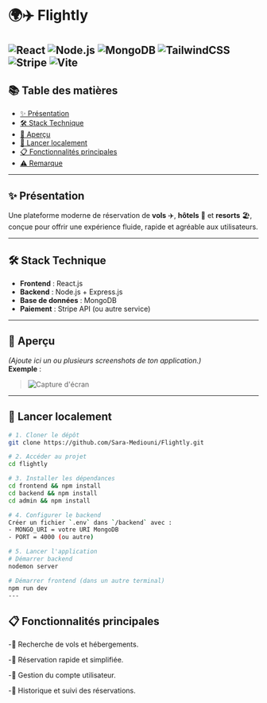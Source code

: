# 🌍✈️ **Flightly**

![React](https://img.shields.io/badge/React-20232A?style=for-the-badge&logo=react&logoColor=61DAFB)
![Node.js](https://img.shields.io/badge/Node.js-339933?style=for-the-badge&logo=nodedotjs&logoColor=white)
![MongoDB](https://img.shields.io/badge/MongoDB-4EA94B?style=for-the-badge&logo=mongodb&logoColor=white)
![TailwindCSS](https://img.shields.io/badge/TailwindCSS-06B6D4?style=for-the-badge&logo=tailwindcss&logoColor=white)
![Stripe](https://img.shields.io/badge/Stripe-635BFF?style=for-the-badge&logo=stripe&logoColor=white)
![Vite](https://img.shields.io/badge/Vite-646CFF?style=for-the-badge&logo=vite&logoColor=white)
---

## 📚 **Table des matières**

- [✨ Présentation](#-présentation)
- [🛠️ Stack Technique](#️-stack-technique)
- [📸 Aperçu](#-aperçu)
- [🚀 Lancer localement](#-lancer-localement)
- [📋 Fonctionnalités principales](#-fonctionnalités-principales)
- [⚠️ Remarque](#️-remarque)


---

## ✨ **Présentation**

Une plateforme moderne de réservation de **vols** ✈️, **hôtels** 🏨 et **resorts** 🏖️, conçue pour offrir une expérience fluide, rapide et agréable aux utilisateurs.

---

## 🛠️ **Stack Technique**

- **Frontend** : React.js
- **Backend** : Node.js + Express.js
- **Base de données** : MongoDB
- **Paiement** : Stripe API (ou autre service)



---

## 📸 **Aperçu**

*(Ajoute ici un ou plusieurs screenshots de ton application.)*  
**Exemple** :
> ![Capture d'écran](lien-vers-image)

---

## 🚀 **Lancer localement**

```bash
# 1. Cloner le dépôt
git clone https://github.com/Sara-Mediouni/Flightly.git

# 2. Accéder au projet
cd flightly

# 3. Installer les dépendances
cd frontend && npm install
cd backend && npm install
cd admin && npm install

# 4. Configurer le backend
Créer un fichier `.env` dans `/backend` avec :
- MONGO_URI = votre URI MongoDB
- PORT = 4000 (ou autre)

# 5. Lancer l'application
# Démarrer backend
nodemon server

# Démarrer frontend (dans un autre terminal)
npm run dev
---
```
 ## 📋 Fonctionnalités principales
-🔎 Recherche de vols et hébergements.

-📅 Réservation rapide et simplifiée.

-👤 Gestion du compte utilisateur.

-🧾 Historique et suivi des réservations.


